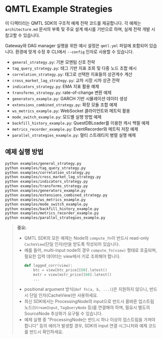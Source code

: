 # QMTL Example Strategies

이 디렉터리는 QMTL SDK의 구조적 예제 전략 코드를 제공합니다. 각 예제는 `architecture.md` 문서의 부록 및 주요 설계 예시를 기반으로 하며, 실제 전략 개발 시 참고할 수 있습니다.

Gateway와 DAG manager 실행을 위한 예시 설정은 `qmtl.yml` 파일에 포함되어 있습니다. 환경에 맞게 수정 후 CLI에서 `--config` 인자로 사용할 수 있습니다.

- `general_strategy.py`: 기본 모멘텀 신호 전략
- `tag_query_strategy.py`: 태그 기반 지표 조회 및 다중 노드 조합 예시
- `correlation_strategy.py`: 태그로 선택한 지표들의 상관계수 계산
- `cross_market_lag_strategy.py`: 교차 시장 시차 상관 전략
- `indicators_strategy.py`: EMA 지표 활용 예제
- `transforms_strategy.py`: rate-of-change 변환 예제
- `generators_example.py`: GARCH 기반 시뮬레이션 데이터 생성
- `extensions_combined_strategy.py`: 확장 모듈 조합 예제
- `ws_metrics_example.py`: WebSocket 클라이언트와 메트릭 활용
- `mode_switch_example.py`: 모드별 실행 방법 예제
- `backfill_history_example.py`: QuestDBLoader를 이용한 캐시 백필 예제
- `metrics_recorder_example.py`: EventRecorder와 메트릭 저장 예제
- `parallel_strategies_example.py`: 멀티 스트래티지 병렬 실행 예제

## 예제 실행 방법

```bash
python examples/general_strategy.py
python examples/tag_query_strategy.py
python examples/correlation_strategy.py
python examples/cross_market_lag_strategy.py
python examples/indicators_strategy.py
python examples/transforms_strategy.py
python examples/generators_example.py
python examples/extensions_combined_strategy.py
python examples/ws_metrics_example.py
python examples/mode_switch_example.py
python examples/backfill_history_example.py
python examples/metrics_recorder_example.py
python examples/parallel_strategies_example.py
```

> **중요:**
> - QMTL SDK의 모든 예제는 Node의 `compute_fn`이 반드시 read-only `CacheView`(단일 인자)만을 받도록 작성되어 있습니다.
> - 예를 들어, multi-input node의 경우 `compute_fn(view)` 형태로 호출되며, 필요한 입력 데이터는 view에서 키로 조회해야 합니다.
>   ```python
>   def lagged_corr(view):
>       btc = view[btc_price][60].latest()
>       mstr = view[mstr_price][60].latest()
>       ...
>   ```
> - positional argument 방식(`def fn(a, b, ...)`)은 지원하지 않으니, 반드시 단일 인자(CacheView)만 사용하세요.
> - 최신 SDK에서는 ProcessingNode의 input으로 반드시 올바른 업스트림 노드(`StreamInput`, `TagQueryNode` 등)를 연결해야 하며, 필요시 별도의 SourceNode 추상화가 요구될 수 있습니다.
> - 예제 실행 중 "ProcessingNode는 반드시 하나 이상의 업스트림을 가져야 합니다" 등의 에러가 발생할 경우, SDK의 input 연결 시그니처와 예제 코드를 반드시 확인하세요.
